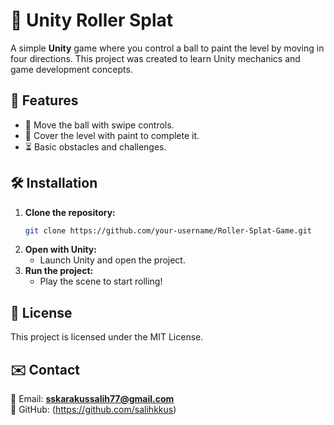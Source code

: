 # 🎨 Unity Roller Splat  

A simple **Unity** game where you control a ball to paint the level by moving in four directions. This project was created to learn Unity mechanics and game development concepts.  

## 🚀 Features  
- 🎱 Move the ball with swipe controls.  
- 🏁 Cover the level with paint to complete it.  
- ⏳ Basic obstacles and challenges.  

## 🛠 Installation  
1. **Clone the repository:**  
   ```sh
   git clone https://github.com/your-username/Roller-Splat-Game.git
   ```
2. **Open with Unity:**  
   - Launch Unity and open the project.  
3. **Run the project:**  
   - Play the scene to start rolling!  

## 📄 License  
This project is licensed under the MIT License.  

## ✉️ Contact  
📧 Email: **sskarakussalih77@gmail.com**  
🔗 GitHub: (https://github.com/salihkkus)  
